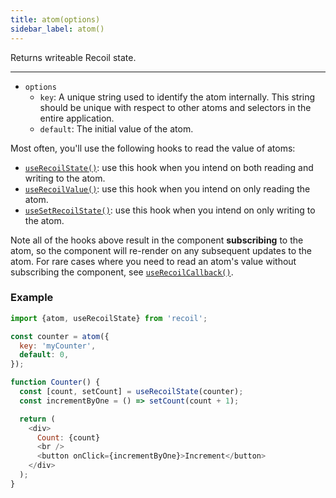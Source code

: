 ```yaml
---
title: atom(options)
sidebar_label: atom()
---
```


Returns writeable Recoil state.

---

- `options`
  - `key`: A unique string used to identify the atom internally. This string should be unique with respect to other atoms and selectors in the entire application.
  - `default`: The initial value of the atom.

Most often, you'll use the following hooks to read the value of atoms:

- [`useRecoilState()`](/docs/api-reference/core/useRecoilState): use this hook when you intend on both reading and writing to the atom.
- [`useRecoilValue()`](/docs/api-reference/core/useRecoilValue): use this hook when you intend on only reading the atom.
- [`useSetRecoilState()`](/docs/api-reference/core/useRecoilState): use this hook when you intend on only writing to the atom.

Note all of the hooks above result in the component **subscribing** to the atom, so the component will re-render on any subsequent updates to the atom. For rare cases where you need to read an atom's value without subscribing the component, see [`useRecoilCallback()`](/docs/api-reference/core/useRecoilCallback).

### Example

```javascript
import {atom, useRecoilState} from 'recoil';

const counter = atom({
  key: 'myCounter',
  default: 0,
});

function Counter() {
  const [count, setCount] = useRecoilState(counter);
  const incrementByOne = () => setCount(count + 1);

  return (
    <div>
      Count: {count}
      <br />
      <button onClick={incrementByOne}>Increment</button>
    </div>
  );
}
```
